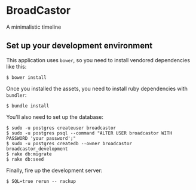 # BroadCastor

A minimalistic timeline

## Set up your development environment

This application uses `bower`, so you need to install vendored dependencies like this:

    $ bower install

Once you installed the assets, you need to install ruby dependencies with `bundler`:

    $ bundle install

You'll also need to set up the database:

    $ sudo -u postgres createuser broadcastor
    $ sudo -u postgres psql --command "ALTER USER broadcastor WITH PASSWORD 'your password';"
    $ sudo -u postgres createdb --owner broadcastor broadcastor_development
    $ rake db:migrate
    $ rake db:seed

Finally, fire up the development server:

    $ SQL=true rerun -- rackup
